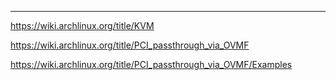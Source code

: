 ---
https://wiki.archlinux.org/title/KVM

https://wiki.archlinux.org/title/PCI_passthrough_via_OVMF

https://wiki.archlinux.org/title/PCI_passthrough_via_OVMF/Examples

